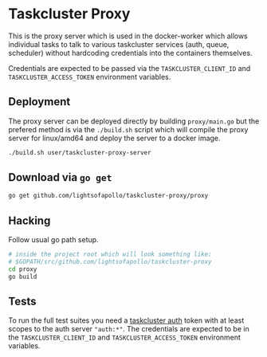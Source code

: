 # Taskcluster Proxy

This is the proxy server which is used in the docker-worker which allows
individual tasks to talk to various taskcluster services (auth, queue,
scheduler) without hardcoding credentials into the containers
themselves.

Credentials are expected to be passed via the `TASKCLUSTER_CLIENT_ID`
and `TASKCLUSTER_ACCESS_TOKEN` environment variables.

## Deployment

The proxy server can be deployed directly by building `proxy/main.go`
but the prefered method is via the `./build.sh` script which will
compile the proxy server for linux/amd64 and deploy the server to a
docker image.

```sh
./build.sh user/taskcluster-proxy-server
```

## Download via `go get`

```sh
go get github.com/lightsofapollo/taskcluster-proxy/proxy
```

## Hacking

Follow usual go path setup.

```sh
# inside the project root which will look something like:
# $GOPATH/src/github.com/lightsofapollo/taskcluster-proxy
cd proxy
go build
```

## Tests

To run the full test suites you need a [taskcluster auth](http://auth.taskcluster.net/)
token with at least scopes to the auth server `"auth:*"`. The
credentials are expected to be in the `TASKCLUSTER_CLIENT_ID` and
`TASKCLUSTER_ACCESS_TOKEN` environment variables.
